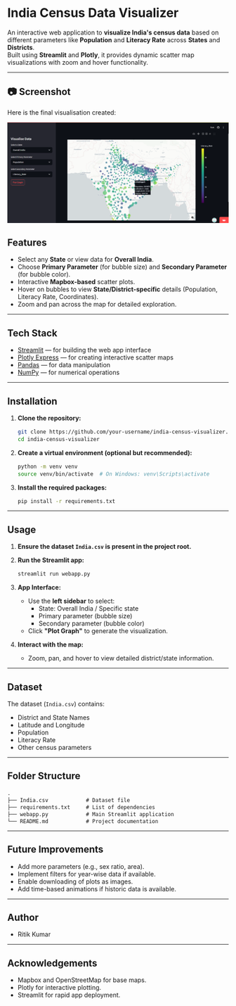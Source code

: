 
# India Census Data Visualizer

An interactive web application to **visualize India's census data** based on different parameters like **Population** and **Literacy Rate** across **States** and **Districts**.  
Built using **Streamlit** and **Plotly**, it provides dynamic scatter map visualizations with zoom and hover functionality.

---

## 📷 Screenshot

Here is the final visualisation created:

![Screenshot](https://github.com/Ritik250/Data-Visualization-miniProject/blob/main/website%20snippet.png)
## Features

- Select any **State** or view data for **Overall India**.
- Choose **Primary Parameter** (for bubble size) and **Secondary Parameter** (for bubble color).
- Interactive **Mapbox-based** scatter plots.
- Hover on bubbles to view **State/District-specific** details (Population, Literacy Rate, Coordinates).
- Zoom and pan across the map for detailed exploration.

---

## Tech Stack

- [Streamlit](https://streamlit.io/) — for building the web app interface
- [Plotly Express](https://plotly.com/python/plotly-express/) — for creating interactive scatter maps
- [Pandas](https://pandas.pydata.org/) — for data manipulation
- [NumPy](https://numpy.org/) — for numerical operations

---

## Installation

1. **Clone the repository:**
   ```bash
   git clone https://github.com/your-username/india-census-visualizer.git
   cd india-census-visualizer
   ```

2. **Create a virtual environment (optional but recommended):**
   ```bash
   python -m venv venv
   source venv/bin/activate  # On Windows: venv\Scripts\activate
   ```

3. **Install the required packages:**
   ```bash
   pip install -r requirements.txt
   ```

---

## Usage

1. **Ensure the dataset `India.csv` is present in the project root.**

2. **Run the Streamlit app:**
   ```bash
   streamlit run webapp.py
   ```

3. **App Interface:**
   - Use the **left sidebar** to select:
     - State: Overall India / Specific state
     - Primary parameter (bubble size)
     - Secondary parameter (bubble color)
   - Click **"Plot Graph"** to generate the visualization.

4. **Interact with the map:**
   - Zoom, pan, and hover to view detailed district/state information.

---

## Dataset

The dataset (`India.csv`) contains:
- District and State Names
- Latitude and Longitude
- Population
- Literacy Rate
- Other census parameters

---

## Folder Structure

```
.
├── India.csv            # Dataset file
├── requirements.txt     # List of dependencies
├── webapp.py            # Main Streamlit application
└── README.md            # Project documentation
```

---

## Future Improvements

- Add more parameters (e.g., sex ratio, area).
- Implement filters for year-wise data if available.
- Enable downloading of plots as images.
- Add time-based animations if historic data is available.

---


## Author

- Ritik Kumar

---

## Acknowledgements

- Mapbox and OpenStreetMap for base maps.
- Plotly for interactive plotting.
- Streamlit for rapid app deployment.

